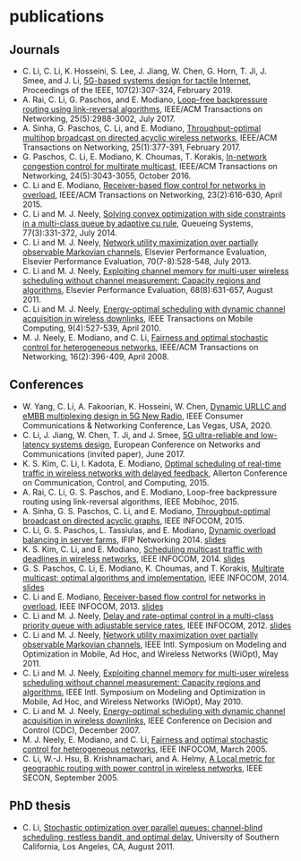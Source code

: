 # publications

## Journals
* C. Li, C. Li, K. Hosseini, S. Lee, J. Jiang, W. Chen, G. Horn, T. Ji, J. Smee, and J. Li, [5G-based systems design for tactile Internet](https://github.com/cpli/publications/blob/master/papers/08452975.pdf), Proceedings of the IEEE, 107(2):307-324, February 2019.
* A. Rai, C. Li, G. Paschos, and E. Modiano, [Loop-free backpressure routing using link-reversal algorithms](https://github.com/cpli/publications/blob/master/papers/07967710.pdf), IEEE/ACM Transactions on Networking, 25(5):2988-3002, July 2017.
* A. Sinha, G. Paschos, C. Li, and E. Modiano, [Throughput-optimal multihop broadcast on directed acyclic wireless networks](https://github.com/cpli/publications/blob/master/papers/07508474.pdf), IEEE/ACM Transactions on Networking, 25(1):377-391, February 2017.
* G. Paschos, C. Li, E. Modiano, K. Choumas, T. Korakis, [In-network congestion control for multirate multicast](https://github.com/cpli/publications/blob/master/papers/07353228.pdf), IEEE/ACM Transactions on Networking, 24(5):3043-3055, October 2016.
* C. Li and E. Modiano, [Receiver-based flow control for networks in overload](https://github.com/cpli/publications/blob/master/papers/LaM14.pdf), IEEE/ACM Transactions on Networking, 23(2):616-630, April 2015.
* C. Li and M. J. Neely, [Solving convex optimization with side constraints in a multi-class queue by adaptive cμ rule](https://github.com/cpli/publications/blob/master/papers/LaN13_mg1.pdf), Queueing Systems, 77(3):331-372, July 2014.
* C. Li and M. J. Neely, [Network utility maximization over partially observable Markovian channels](https://github.com/cpli/publications/blob/master/papers/LaN13_pomdp.pdf), Elsevier Performance Evaluation, Elsevier Performance Evaluation, 70(7-8):528-548, July 2013.
* C. Li and M. J. Neely, [Exploiting channel memory for multi-user wireless scheduling without channel measurement: Capacity regions and algorithms](https://github.com/cpli/publications/blob/master/papers/LaN11_IEEE.pdf), Elsevier Performance Evaluation, 68(8):631-657, August 2011.
* C. Li and M. J. Neely, [Energy-optimal scheduling with dynamic channel acquisition in wireless downlinks](https://github.com/cpli/publications/blob/master/papers/LaN10-dca.pdf), IEEE Transactions on Mobile Computing, 9(4):527-539, April 2010. 
* M. J. Neely, E. Modiano, and C. Li, [Fairness and optimal stochastic control for heterogeneous networks](https://github.com/cpli/publications/blob/master/papers/NML08.pdf), IEEE/ACM Transactions on Networking, 16(2):396-409, April 2008.

## Conferences
* W. Yang, C. Li, A. Fakoorian, K. Hosseini, W. Chen, [Dynamic URLLC and eMBB multiplexing design in 5G New Radio](https://github.com/cpli/publications/blob/master/papers/PID6245575.pdf), IEEE Consumer Communications & Networking Conference, Las Vegas, USA, 2020.
* C. Li, J. Jiang, W. Chen, T. Ji, and J. Smee, [5G ultra-reliable and low-latency systems design](https://github.com/cpli/publications/blob/master/papers/07980747.pdf), European Conference on Networks and Communications (invited paper), June 2017.
* K. S. Kim, C. Li, I. Kadota, E. Modiano, [Optimal scheduling of real-time traffic in wireless networks with delayed feedback](https://github.com/cpli/publications/blob/master/papers/07447137.pdf), Allerton Conference on Communication, Control, and Computing, 2015.
* A. Rai, C. Li, G. S. Paschos, and E. Modiano, Loop-free backpressure routing using link-reversal algorithms, IEEE Mobihoc, 2015.
* A. Sinha, G. S. Paschos, C. Li, and E. Modiano, [Throughput-optimal broadcast on directed acyclic graphs](https://github.com/cpli/publications/blob/master/papers/07218500.pdf), IEEE INFOCOM, 2015.
* C. Li, G. S. Paschos, L. Tassiulas, and E. Modiano, [Dynamic overload balancing in server farms](https://github.com/cpli/publications/blob/master/papers/LPT14conf.pdf), IFIP Networking 2014. [slides](https://github.com/cpli/publications/blob/master/slides/ifip14.pdf)
* K. S. Kim, C. Li, and E. Modiano, [Scheduling multicast traffic with deadlines in wireless networks](https://github.com/cpli/publications/blob/master/papers/KLM14conf_IEEE.pdf), IEEE INFOCOM, 2014. [slides](https://github.com/cpli/publications/blob/master/slides/infocom14.pdf)
* G. S. Paschos, C. Li, E. Modiano, K. Choumas, and T. Korakis, [Multirate multicast: optimal algorithms and implementation](https://github.com/cpli/publications/blob/master/papers/PLM14conf_IEEE.pdf), IEEE INFOCOM, 2014. [slides](https://github.com/cpli/publications/blob/master/slides/PLM14conf_slides.pdf)
* C. Li and E. Modiano, [Receiver-based flow control for networks in overload](https://github.com/cpli/publications/blob/master/papers/LaM13conf.pdf), IEEE INFOCOM, 2013. [slides](https://github.com/cpli/publications/blob/master/slides/infocom13.pdf)
* C. Li and M. J. Neely, [Delay and rate-optimal control in a multi-class priority queue with adjustable service rates](https://github.com/cpli/publications/blob/master/papers/LaN12conf.pdf), IEEE INFOCOM, 2012. [slides](https://github.com/cpli/publications/blob/master/slides/infocom2012.pdf)
* C. Li and M. J. Neely, [Network utility maximization over partially observable Markovian channels](https://github.com/cpli/publications/blob/master/papers/LaN11conf.pdf), IEEE Intl. Symposium on Modeling and Optimization in Mobile, Ad Hoc, and Wireless Networks (WiOpt), May 2011.
* C. Li and M. J. Neely, [Exploiting channel memory for multi-user wireless scheduling without channel measurement: Capacity regions and algorithms](https://github.com/cpli/publications/blob/master/papers/LaN10conf.pdf), IEEE Intl. Symposium on Modeling and Optimization in Mobile, Ad Hoc, and Wireless Networks (WiOpt), May 2010.
* C. Li and M. J. Neely, [Energy-optimal scheduling with dynamic channel acquisition in wireless downlinks](https://github.com/cpli/publications/blob/master/papers/LaN07conf.pdf), IEEE Conference on Decision and Control (CDC), December 2007.
* M. J. Neely, E. Modiano, and C. Li, [Fairness and optimal stochastic control for heterogeneous networks](https://github.com/cpli/publications/blob/master/papers/NML05conf.pdf), IEEE INFOCOM, March 2005.
* C. Li, W.-J. Hsu, B. Krishnamachari, and A. Helmy, [A Local metric for geographic routing with power control in wireless networks](https://github.com/cpli/publications/blob/master/papers/01557078.pdf), IEEE SECON, September 2005.

## PhD thesis
* C. Li, [Stochastic optimization over parallel queues: channel-blind scheduling, restless bandit, and optimal delay](https://github.com/cpli/publications/blob/master/papers/ChihPingLi-PhDThesis-Hyperlinked.pdf), University of Southern California, Los Angeles, CA, August 2011.
